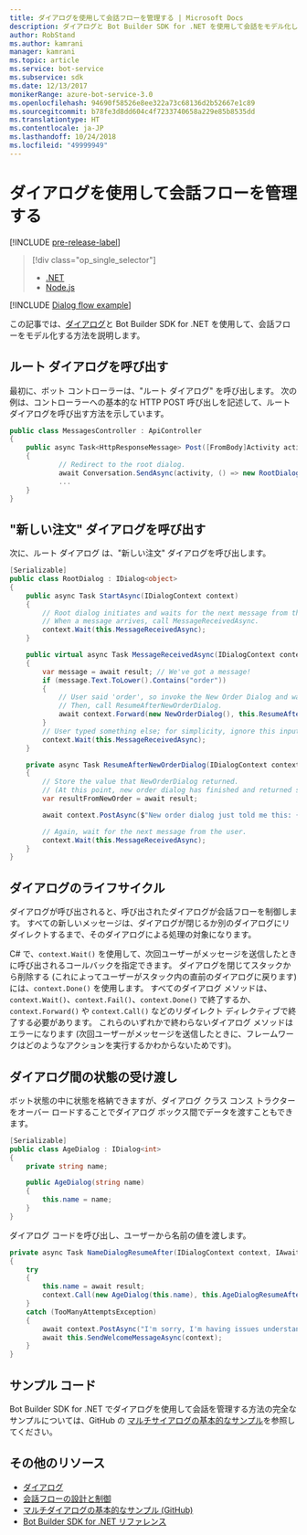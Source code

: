 ```yaml
---
title: ダイアログを使用して会話フローを管理する | Microsoft Docs
description: ダイアログと Bot Builder SDK for .NET を使用して会話をモデル化し、会話フローを管理する方法について説明します。
author: RobStand
ms.author: kamrani
manager: kamrani
ms.topic: article
ms.service: bot-service
ms.subservice: sdk
ms.date: 12/13/2017
monikerRange: azure-bot-service-3.0
ms.openlocfilehash: 94690f58526e8ee322a73c68136d2b52667e1c89
ms.sourcegitcommit: b78fe3d8dd604c4f7233740658a229e85b8535dd
ms.translationtype: HT
ms.contentlocale: ja-JP
ms.lasthandoff: 10/24/2018
ms.locfileid: "49999949"
---
```

# <a name="manage-conversation-flow-with-dialogs"></a>ダイアログを使用して会話フローを管理する

[!INCLUDE [pre-release-label](../includes/pre-release-label-v3.md)]

> [!div class="op_single_selector"]
> - [.NET](../dotnet/bot-builder-dotnet-manage-conversation-flow.md)
> - [Node.js](../nodejs/bot-builder-nodejs-dialog-manage-conversation-flow.md)

[!INCLUDE [Dialog flow example](../includes/snippet-dotnet-manage-conversation-flow-intro.md)]

この記事では、[ダイアログ](bot-builder-dotnet-dialogs.md)と Bot Builder SDK for .NET を使用して、会話フローをモデル化する方法を説明します。 

## <a name="invoke-the-root-dialog"></a>ルート ダイアログを呼び出す

最初に、ボット コントローラーは、"ルート ダイアログ" を呼び出します。 次の例は、コントローラーへの基本的な HTTP POST 呼び出しを記述して、ルート ダイアログを呼び出す方法を示しています。 

```cs
public class MessagesController : ApiController
{
    public async Task<HttpResponseMessage> Post([FromBody]Activity activity)
    {
            // Redirect to the root dialog.
            await Conversation.SendAsync(activity, () => new RootDialog()); 
            ...
    }
}
```

## <a name="invoke-the-new-order-dialog"></a>"新しい注文" ダイアログを呼び出す

次に、ルート ダイアログ は、"新しい注文" ダイアログを呼び出します。 

```cs
[Serializable]
public class RootDialog : IDialog<object>
{
    public async Task StartAsync(IDialogContext context)
    {
        // Root dialog initiates and waits for the next message from the user. 
        // When a message arrives, call MessageReceivedAsync.
        context.Wait(this.MessageReceivedAsync); 
    }

    public virtual async Task MessageReceivedAsync(IDialogContext context, IAwaitable<IMessageActivity> result)
    {
        var message = await result; // We've got a message!
        if (message.Text.ToLower().Contains("order"))
        {
            // User said 'order', so invoke the New Order Dialog and wait for it to finish.
            // Then, call ResumeAfterNewOrderDialog.
            await context.Forward(new NewOrderDialog(), this.ResumeAfterNewOrderDialog, message, CancellationToken.None);
        }
        // User typed something else; for simplicity, ignore this input and wait for the next message.
        context.Wait(this.MessageReceivedAsync);
    }

    private async Task ResumeAfterNewOrderDialog(IDialogContext context, IAwaitable<string> result)
    {
        // Store the value that NewOrderDialog returned. 
        // (At this point, new order dialog has finished and returned some value to use within the root dialog.)
        var resultFromNewOrder = await result;

        await context.PostAsync($"New order dialog just told me this: {resultFromNewOrder}");

        // Again, wait for the next message from the user.
        context.Wait(this.MessageReceivedAsync);
    }
}
```

## <a id="dialog-lifecycle"></a> ダイアログのライフサイクル

ダイアログが呼び出されると、呼び出されたダイアログが会話フローを制御します。 すべての新しいメッセージは、ダイアログが閉じるか別のダイアログにリダイレクトするまで、そのダイアログによる処理の対象になります。 

C# で、`context.Wait()` を使用して、次回ユーザーがメッセージを送信したときに呼び出されるコールバックを指定できます。 ダイアログを閉じてスタックから削除する (これによってユーザーがスタック内の直前のダイアログに戻ります) には、`context.Done()` を使用します。 すべてのダイアログ メソッドは、`context.Wait()`、`context.Fail()`、`context.Done()` で終了するか、`context.Forward()` や `context.Call()` などのリダイレクト ディレクティブで終了する必要があります。 これらのいずれかで終わらないダイアログ メソッドはエラーになります (次回ユーザーがメッセージを送信したときに、フレームワークはどのようなアクションを実行するかわからないためです)。

## <a name="passing-state-between-dialogs"></a>ダイアログ間の状態の受け渡し

ボット状態の中に状態を格納できますが、ダイアログ クラス コンス トラクターをオーバー ロードすることでダイアログ ボックス間でデータを渡すこともできます。

```cs
[Serializable]
public class AgeDialog : IDialog<int>
{
    private string name;

    public AgeDialog(string name)
    {
        this.name = name;
    }
}
 ```

ダイアログ コードを呼び出し、ユーザーから名前の値を渡します。

```cs
private async Task NameDialogResumeAfter(IDialogContext context, IAwaitable<string> result)
{
    try
    {
        this.name = await result;
        context.Call(new AgeDialog(this.name), this.AgeDialogResumeAfter);
    }
    catch (TooManyAttemptsException)
    {
        await context.PostAsync("I'm sorry, I'm having issues understanding you. Let's try again.");
        await this.SendWelcomeMessageAsync(context);
    }
}
```

## <a name="sample-code"></a>サンプル コード 

Bot Builder SDK for .NET でダイアログを使用して会話を管理する方法の完全なサンプルについては、GitHub の <a href="https://github.com/Microsoft/BotBuilder-Samples/tree/master/CSharp/core-BasicMultiDialog" target="_blank">マルチサイアログの基本的なサンプル</a>を参照してください。

## <a name="additional-resources"></a>その他のリソース

- [ダイアログ](bot-builder-dotnet-dialogs.md)
- [会話フローの設計と制御](../bot-service-design-conversation-flow.md)
- <a href="https://github.com/Microsoft/BotBuilder-Samples/tree/master/CSharp/core-BasicMultiDialog" target="_blank">マルチダイアログの基本的なサンプル (GitHub)</a>
- <a href="/dotnet/api/?view=botbuilder-3.11.0" target="_blank">Bot Builder SDK for .NET リファレンス</a>
